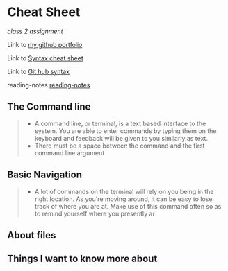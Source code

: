 # Cheat Sheet

*class 2 assignment*

Link to [my github portfolio](https://github.com/burdolski/reading-notes)

Link to [Syntax cheat sheet](https://www.markdownguide.org/cheat-sheet/)

Link to [Git hub syntax](https://docs.github.com/en/get-started/writing-on-github/getting-started-with-writing-and-formatting-on-github/basic-writing-and-formatting-syntax)

reading-notes [reading-notes](https://github.com/burdolski/reading-notes/blob/main/README.md)
 
The Command line
-
> - A command line, or terminal, is a text based interface to the system. You are able to enter commands by typing them on the keyboard and feedback will be given to you similarly as text.
> - There must be a space between the command and the first command line argument 



Basic Navigation
-
> - A lot of commands on the terminal will rely on you being in the right location. As you're moving around, it can be easy to lose track of where you are at. Make use of this command often so as to remind yourself where you presently ar 

About files
-



## Things I want to know more about
